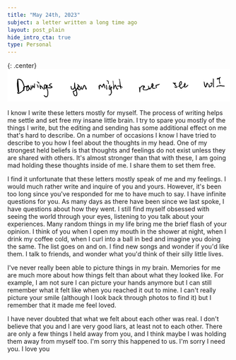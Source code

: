 ```yaml
---
title: "May 24th, 2023"
subject: a letter written a long time ago
layout: post_plain
hide_intro_cta: true
type: Personal
---
```


{: .center}
![A photo of me hand writing drawings you might never see](/images/drawings-you-might-never-see-vol-1.png)

I know I write these letters mostly for myself. The process of writing helps me settle and set free my insane little brain. I try to spare you mostly of the things I write, but the editing and sending has some additional effect on me that's hard to describe. On a number of occasions I know I have tried to describe to you how I feel about the thoughts in my head. One of my strongest held beliefs is that thoughts and feelings do not exist unless they are shared with others. It's almost stronger than that with these, I am going mad holding these thoughts inside of me. I share them to set them free.

I find it unfortunate that these letters mostly speak of me and my feelings. I would much rather write and inquire of you and yours. However, it's been too long since you've responded for me to have much to say. I have infinite questions for you. As many days as there have been since we last spoke, I have questions about how they went. I still find myself obsessed with seeing the world through your eyes, listening to you talk about your experiences. Many random things in my life bring me the brief flash of your opinion. I think of you when I open my mouth in the shower at night, when I drink my coffee cold, when I curl into a ball in bed and imagine you doing the same. The list goes on and on. I find new songs and wonder if you'd like them. I talk to friends, and wonder what you'd think of their silly little lives.

I've never really been able to picture things in my brain. Memories for me are much more about how things felt than about what they looked like. For example, I am not sure I can picture your hands anymore but I can still remember what it felt like when you reached it out to mine. I can't really picture your smile (although I look back through photos to find it) but I remember that it made me feel loved.

I have never doubted that what we felt about each other was real. I don't believe that you and I are very good liars, at least not to each other. There are only a few things I held away from you, and I think maybe I was holding them away from myself too. I'm sorry this happened to us. I'm sorry I need you. I love you
